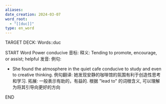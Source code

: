```yaml
---
aliases: 
date_creation: 2024-03-07
word_root:
  - "[[duc]]"
type: en_word
---
```

TARGET DECK: Words::duc

START
Word Power
conducive
音标: 
释义:
Tending to promote, encourage, or assist; helpful
发音:
例句:
- She found the atmosphere in the quiet cafe conducive to study and even to creative thinking.
例句翻译:
她发现安静的咖啡馆的氛围有利于创造性思考和学习.
拓展:
一般表示有助的，有益的. 根据 "lead to" 的词根含义, 可以理解为将其引导向更好的方向
<!--ID: 1709743578027-->
END